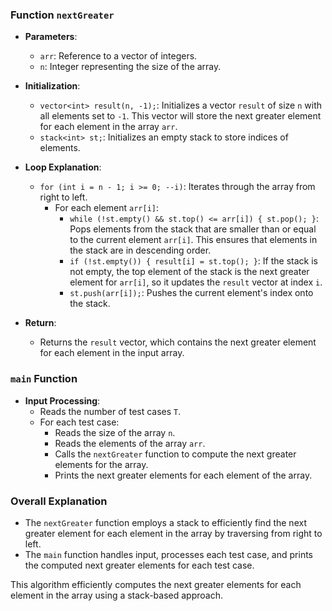 ### Function `nextGreater`

- **Parameters**: 
  - `arr`: Reference to a vector of integers.
  - `n`: Integer representing the size of the array.

- **Initialization**:
  - `vector<int> result(n, -1);`: Initializes a vector `result` of size `n` with all elements set to `-1`. This vector will store the next greater element for each element in the array `arr`.
  - `stack<int> st;`: Initializes an empty stack to store indices of elements.

- **Loop Explanation**:
  - `for (int i = n - 1; i >= 0; --i)`: Iterates through the array from right to left.
    - For each element `arr[i]`:
      - `while (!st.empty() && st.top() <= arr[i]) { st.pop(); }`: Pops elements from the stack that are smaller than or equal to the current element `arr[i]`. This ensures that elements in the stack are in descending order.
      - `if (!st.empty()) { result[i] = st.top(); }`: If the stack is not empty, the top element of the stack is the next greater element for `arr[i]`, so it updates the `result` vector at index `i`.
      - `st.push(arr[i]);`: Pushes the current element's index onto the stack.

- **Return**:
  - Returns the `result` vector, which contains the next greater element for each element in the input array.

### `main` Function

- **Input Processing**:
  - Reads the number of test cases `T`.
  - For each test case:
    - Reads the size of the array `n`.
    - Reads the elements of the array `arr`.
    - Calls the `nextGreater` function to compute the next greater elements for the array.
    - Prints the next greater elements for each element of the array.

### Overall Explanation

- The `nextGreater` function employs a stack to efficiently find the next greater element for each element in the array by traversing from right to left.
- The `main` function handles input, processes each test case, and prints the computed next greater elements for each test case.

This algorithm efficiently computes the next greater elements for each element in the array using a stack-based approach.



